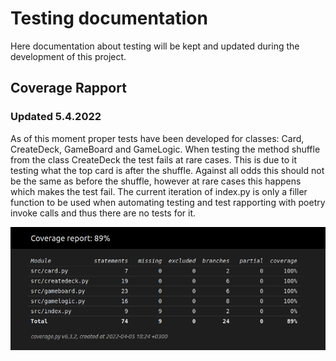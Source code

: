 # Testing documentation

Here documentation about testing will be kept and updated during the development of this project.


## Coverage Rapport

### Updated 5.4.2022
As of this moment proper tests have been developed for classes: Card, CreateDeck, GameBoard and GameLogic. When testing the method shuffle from the class CreateDeck the test fails at rare cases. This is due to it testing what the top card is after the shuffle. Against all odds this should not be the same as before the shuffle, however at rare cases this happens which makes the test fail. The current iteration of index.py is only a filler function to be used when automating testing and test rapporting with poetry invoke calls and thus there are no tests for it.

![](./pictures/coverage_rapport.png)

